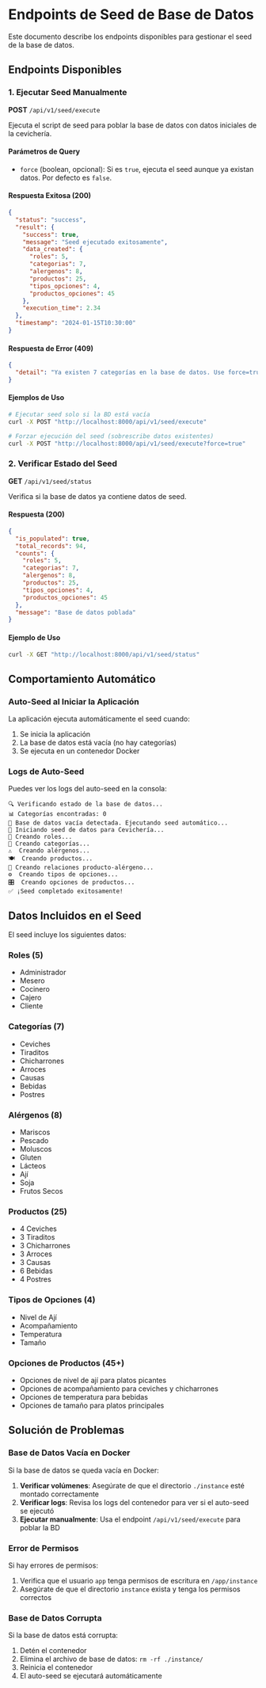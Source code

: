# Endpoints de Seed de Base de Datos

Este documento describe los endpoints disponibles para gestionar el seed de la base de datos.

## Endpoints Disponibles

### 1. Ejecutar Seed Manualmente

**POST** `/api/v1/seed/execute`

Ejecuta el script de seed para poblar la base de datos con datos iniciales de la cevichería.

#### Parámetros de Query

- `force` (boolean, opcional): Si es `true`, ejecuta el seed aunque ya existan datos. Por defecto es `false`.

#### Respuesta Exitosa (200)

```json
{
  "status": "success",
  "result": {
    "success": true,
    "message": "Seed ejecutado exitosamente",
    "data_created": {
      "roles": 5,
      "categorias": 7,
      "alergenos": 8,
      "productos": 25,
      "tipos_opciones": 4,
      "productos_opciones": 45
    },
    "execution_time": 2.34
  },
  "timestamp": "2024-01-15T10:30:00"
}
```

#### Respuesta de Error (409)

```json
{
  "detail": "Ya existen 7 categorías en la base de datos. Use force=true para sobrescribir."
}
```

#### Ejemplos de Uso

```bash
# Ejecutar seed solo si la BD está vacía
curl -X POST "http://localhost:8000/api/v1/seed/execute"

# Forzar ejecución del seed (sobrescribe datos existentes)
curl -X POST "http://localhost:8000/api/v1/seed/execute?force=true"
```

### 2. Verificar Estado del Seed

**GET** `/api/v1/seed/status`

Verifica si la base de datos ya contiene datos de seed.

#### Respuesta (200)

```json
{
  "is_populated": true,
  "total_records": 94,
  "counts": {
    "roles": 5,
    "categorias": 7,
    "alergenos": 8,
    "productos": 25,
    "tipos_opciones": 4,
    "productos_opciones": 45
  },
  "message": "Base de datos poblada"
}
```

#### Ejemplo de Uso

```bash
curl -X GET "http://localhost:8000/api/v1/seed/status"
```

## Comportamiento Automático

### Auto-Seed al Iniciar la Aplicación

La aplicación ejecuta automáticamente el seed cuando:

1. Se inicia la aplicación
2. La base de datos está vacía (no hay categorías)
3. Se ejecuta en un contenedor Docker

### Logs de Auto-Seed

Puedes ver los logs del auto-seed en la consola:

```
🔍 Verificando estado de la base de datos...
📊 Categorías encontradas: 0
🌱 Base de datos vacía detectada. Ejecutando seed automático...
🌊 Iniciando seed de datos para Cevichería...
👥 Creando roles...
📂 Creando categorías...
⚠️  Creando alérgenos...
🍽️  Creando productos...
🔗 Creando relaciones producto-alérgeno...
⚙️  Creando tipos de opciones...
🎛️  Creando opciones de productos...
✅ ¡Seed completado exitosamente!
```

## Datos Incluidos en el Seed

El seed incluye los siguientes datos:

### Roles (5)
- Administrador
- Mesero
- Cocinero
- Cajero
- Cliente

### Categorías (7)
- Ceviches
- Tiraditos
- Chicharrones
- Arroces
- Causas
- Bebidas
- Postres

### Alérgenos (8)
- Mariscos
- Pescado
- Moluscos
- Gluten
- Lácteos
- Ají
- Soja
- Frutos Secos

### Productos (25)
- 4 Ceviches
- 3 Tiraditos
- 3 Chicharrones
- 3 Arroces
- 3 Causas
- 6 Bebidas
- 4 Postres

### Tipos de Opciones (4)
- Nivel de Ají
- Acompañamiento
- Temperatura
- Tamaño

### Opciones de Productos (45+)
- Opciones de nivel de ají para platos picantes
- Opciones de acompañamiento para ceviches y chicharrones
- Opciones de temperatura para bebidas
- Opciones de tamaño para platos principales

## Solución de Problemas

### Base de Datos Vacía en Docker

Si la base de datos se queda vacía en Docker:

1. **Verificar volúmenes**: Asegúrate de que el directorio `./instance` esté montado correctamente
2. **Verificar logs**: Revisa los logs del contenedor para ver si el auto-seed se ejecutó
3. **Ejecutar manualmente**: Usa el endpoint `/api/v1/seed/execute` para poblar la BD

### Error de Permisos

Si hay errores de permisos:

1. Verifica que el usuario `app` tenga permisos de escritura en `/app/instance`
2. Asegúrate de que el directorio `instance` exista y tenga los permisos correctos

### Base de Datos Corrupta

Si la base de datos está corrupta:

1. Detén el contenedor
2. Elimina el archivo de base de datos: `rm -rf ./instance/`
3. Reinicia el contenedor
4. El auto-seed se ejecutará automáticamente

